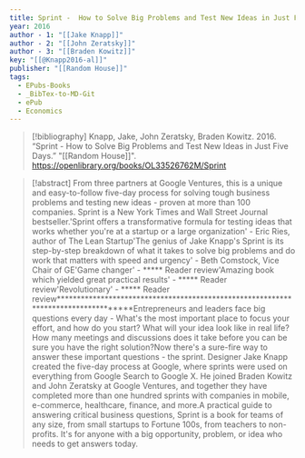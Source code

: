 ```yaml
---
title: Sprint -  How to Solve Big Problems and Test New Ideas in Just Five Days
year: 2016
author - 1: "[[Jake Knapp]]"
author - 2: "[[John Zeratsky]]"
author - 3: "[[Braden Kowitz]]"
key: "[[@Knapp2016-al]]"
publisher: "[[Random House]]"
tags:
  - EPubs-Books
  - _BibTex-to-MD-Git
  - ePub
  - Economics
---
```


> [!bibliography]
> Knapp, Jake, John Zeratsky, Braden Kowitz. 2016. “Sprint -  How to Solve Big Problems and Test New Ideas in Just Five Days.” "[[Random House]]". https://openlibrary.org/books/OL33526762M/Sprint

> [!abstract]
> From three partners at Google Ventures, this is a unique and easy-to-follow five-day process for solving tough business problems and testing new ideas - proven at more than 100 companies. Sprint is a New York Times and Wall Street Journal bestseller.'Sprint offers a transformative formula for testing ideas that works whether you're at a startup or a large organization' - Eric Ries, author of The Lean Startup'The genius of Jake Knapp's Sprint is its step-by-step breakdown of what it takes to solve big problems and do work that matters with speed and urgency' - Beth Comstock, Vice Chair of GE'Game changer' - ***** Reader review'Amazing book which yielded great practical results' - ***** Reader review'Revolutionary' - ***** Reader review***********************************************************************************Entrepreneurs and leaders face big questions every day -  What's the most important place to focus your effort, and how do you start? What will your idea look like in real life? How many meetings and discussions does it take before you can be sure you have the right solution?Now there's a sure-fire way to answer these important questions -  the sprint. Designer Jake Knapp created the five-day process at Google, where sprints were used on everything from Google Search to Google X. He joined Braden Kowitz and John Zeratsky at Google Ventures, and together they have completed more than one hundred sprints with companies in mobile, e-commerce, healthcare, finance, and more.A practical guide to answering critical business questions, Sprint is a book for teams of any size, from small startups to Fortune 100s, from teachers to non-profits. It's for anyone with a big opportunity, problem, or idea who needs to get answers today.